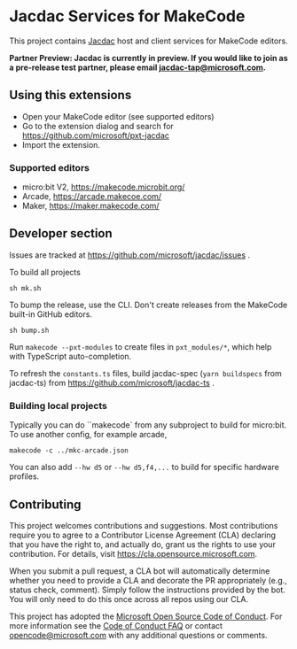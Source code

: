 # Jacdac Services for MakeCode

This project contains [Jacdac](https://aka.ms/jacdac) host and client services for MakeCode editors.

**Partner Preview: Jacdac is currently in preview. If you would like to join as a pre-release test partner, please email jacdac-tap@microsoft.com.**

## Using this extensions

-   Open your MakeCode editor (see supported editors)
-   Go to the extension dialog and search for https://github.com/microsoft/pxt-jacdac
-   Import the extension.

### Supported editors

-   micro:bit V2, https://makecode.microbit.org/
-   Arcade, https://arcade.makecoe.com/
-   Maker, https://maker.makecode.com/

## Developer section

Issues are tracked at https://github.com/microsoft/jacdac/issues .

To build all projects

```
sh mk.sh
```

To bump the release, use the CLI. Don't create releases from the MakeCode built-in GitHub editors.

```
sh bump.sh
```

Run `makecode --pxt-modules` to create files in `pxt_modules/*`, which help with TypeScript auto-completion.

To refresh the `constants.ts` files, build jacdac-spec (`yarn buildspecs` from jacdac-ts) from https://github.com/microsoft/jacdac-ts .

### Building local projects

Typically you can do ``makecode` from any subproject to build for micro:bit. To use another config, for example arcade,

```
makecode -c ../mkc-arcade.json
```

You can also add `--hw d5` or `--hw d5,f4,...` to build for specific hardware profiles.

## Contributing

This project welcomes contributions and suggestions. Most contributions require you to agree to a
Contributor License Agreement (CLA) declaring that you have the right to, and actually do, grant us
the rights to use your contribution. For details, visit https://cla.opensource.microsoft.com.

When you submit a pull request, a CLA bot will automatically determine whether you need to provide
a CLA and decorate the PR appropriately (e.g., status check, comment). Simply follow the instructions
provided by the bot. You will only need to do this once across all repos using our CLA.

This project has adopted the [Microsoft Open Source Code of Conduct](https://opensource.microsoft.com/codeofconduct/).
For more information see the [Code of Conduct FAQ](https://opensource.microsoft.com/codeofconduct/faq/) or
contact [opencode@microsoft.com](mailto:opencode@microsoft.com) with any additional questions or comments.
